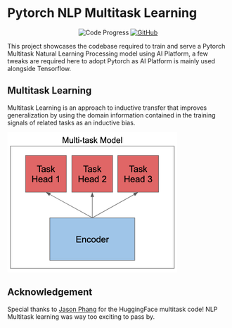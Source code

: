 # Pytorch NLP Multitask Learning

<p align="center">
  <a>
    <img alt="Code Progress" src="https://img.shields.io/badge/Code-In%20Progress-yellow">
  </a>
  <a href="https://github.com/aarongrainer/pytorch-nlp-multitask/blob/master/LICENSE">
    <img alt="GitHub" src="https://img.shields.io/github/license/aarongrainer/pytorch-nlp-multitask?color=blue">
  </a>
</p>

This project showcases the codebase required to train and serve a Pytorch Multitask Natural Learning Processing model using AI Platform, a few tweaks are required here to adopt Pytorch as AI Platform is mainly used alongside Tensorflow. 

## Multitask Learning

Multitask Learning is an approach to inductive transfer that improves generalization by using the domain information contained in the training signals of related tasks as an inductive bias. 

![](docs/mt1.png)

## Acknowledgement

Special thanks to [Jason Phang](https://colab.research.google.com/github/zphang/zphang.github.io/blob/master/files/notebooks/Multi_task_Training_with_Transformers_NLP.ipynb) for the HuggingFace multitask code! NLP Multitask learning was way too exciting to pass by.
